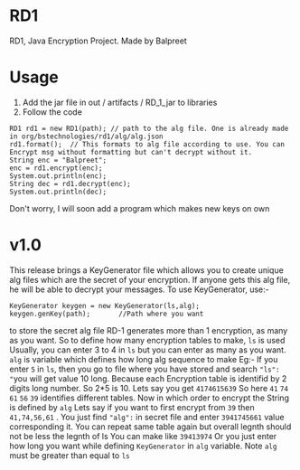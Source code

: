 # RD1
RD1, Java Encryption Project. Made by Balpreet

# Usage
1. Add the jar file in out / artifacts / RD_1_jar to libraries
2. Follow the code

```
RD1 rd1 = new RD1(path); // path to the alg file. One is already made in org/bstechnologies/rd1/alg/alg.json
rd1.format();  // This formats to alg file according to use. You can Encrypt msg without formatting but can't decrypt without it.
String enc = "Balpreet";
enc = rd1.encrypt(enc);
System.out.println(enc);
String dec = rd1.decrypt(enc);
System.out.println(dec);
```

Don't worry, I will soon add a program which makes new keys on own

# v1.0
This release brings a KeyGenerator file which allows you to create unique alg files which are the secret of your encryption. If anyone gets this alg file, he will be able to decrypt your messages. To use KeyGenerator, use:-

```
KeyGenerator keygen = new KeyGenerator(ls,alg);
keygen.genKey(path);       //Path where you want 
```
to store the secret alg file
RD-1 generates more than 1 encryption, as many as you want. So to define how many encryption tables to make, `ls` is used
Usually, you can enter 3 to 4 in `ls` but you can enter as many as you want.
`alg` is variable which defines how long alg sequence to make
Eg:-
If you enter `5` in `ls`, then you go to file where you have stored and search `"ls": "`you will get value 10 long. Because each Encryption table
is identifid by 2 digits long number. So 2*5 is 10.
Lets say you get `4174615639` So here `41` `74` `61` `56` `39` identifies different tables. Now in which order to encrypt the String is defined by `alg`
Lets say if you want to first encrypt from `39` then `41,74,56,61` . You just find `"alg":` in secret file and enter `3941745661` value corresponding it.
You can repeat same table again but overall legnth should not be less the legnth of ls
You can make like `39413974`
Or you just enter how long you want while defining `KeyGenerator` in `alg` variable.
Note `alg` must be greater than equal to `ls`